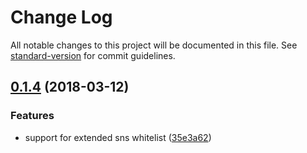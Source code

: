# Change Log

All notable changes to this project will be documented in this file. See [standard-version](https://github.com/conventional-changelog/standard-version) for commit guidelines.

<a name="0.1.4"></a>
## [0.1.4](https://github.com/functionalone/aws-xray-parameter-whitelist-node/compare/v0.1.3...v0.1.4) (2018-03-12)


### Features

* support for extended sns whitelist ([35e3a62](https://github.com/functionalone/aws-xray-parameter-whitelist-node/commit/35e3a62))
